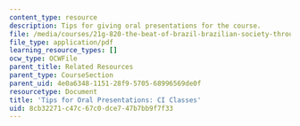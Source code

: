 ```yaml
---
content_type: resource
description: Tips for giving oral presentations for the course.
file: /media/courses/21g-820-the-beat-of-brazil-brazilian-society-through-its-music-fall-2016/8cb32271c47c67c0dce747b7bb9f7f33_MIT_21G_820F16_oralpres.pdf
file_type: application/pdf
learning_resource_types: []
ocw_type: OCWFile
parent_title: Related Resources
parent_type: CourseSection
parent_uid: 4e0a6348-1151-28f9-5705-68996569de0f
resourcetype: Document
title: 'Tips for Oral Presentations: CI Classes'
uid: 8cb32271-c47c-67c0-dce7-47b7bb9f7f33
---
```

